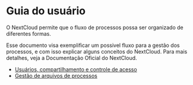 # Guia do usuário

O NextCloud permite que o fluxo de processos possa ser organizado de diferentes formas.

Esse documento visa exemplificar um possivel fluxo para a gestão dos processos, e com isso explicar alguns conceitos do NextCloud.
Para mais detalhes, veja a Documentação Oficial do NextCloud.

- [Usuários, compartilhamento e controle de acesso](./usuario-compartilhamento-controle-de-acesso.md)
- [Gestão de arquivos de processos](./gestao-arquivos.md)
